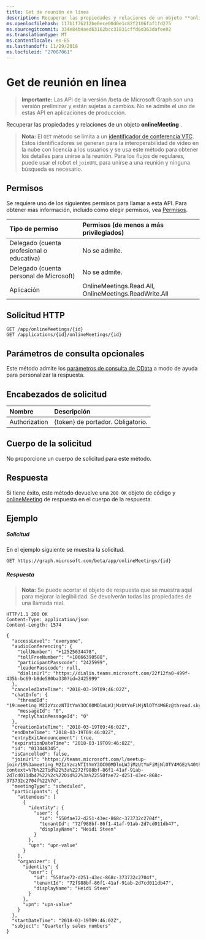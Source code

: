 ```yaml
---
title: Get de reunión en línea
description: Recuperar las propiedades y relaciones de un objeto **onlineMeeting** .
ms.openlocfilehash: 117b1f76212be0ece00d0e1c82f2106faf1fd275
ms.sourcegitcommit: 334e84b4aed63162bcc31831cffd6d363dafee02
ms.translationtype: MT
ms.contentlocale: es-ES
ms.lasthandoff: 11/29/2018
ms.locfileid: "27087061"
---
```

# <a name="get-online-meeting"></a>Get de reunión en línea

> **Importante:** Las API de la versión /beta de Microsoft Graph son una versión preliminar y están sujetas a cambios. No se admite el uso de estas API en aplicaciones de producción.

Recuperar las propiedades y relaciones de un objeto **onlineMeeting** .

> **Nota:** El `GET` método se limita a un [identificador de conferencia VTC](https://docs.microsoft.com/microsoftteams/cloud-video-interop-for-teams-set-up). Estos identificadores se generan para la interoperabilidad de vídeo en la nube con licencia a los usuarios y se usa este método para obtener los detalles para unirse a la reunión.
> Para los flujos de regulares, puede usar el robot el `joinURL` para unirse a una reunión y ninguna búsqueda es necesario.

## <a name="permissions"></a>Permisos

Se requiere uno de los siguientes permisos para llamar a esta API. Para obtener más información, incluido cómo elegir permisos, vea [Permisos](/graph/permissions-reference).

| Tipo de permiso                        | Permisos (de menos a más privilegiados)           |
|:---------------------------------------|:------------------------------------------------------|
| Delegado (cuenta profesional o educativa)     | No se admite.                                        |
| Delegado (cuenta personal de Microsoft) | No se admite.                                        |
| Aplicación                            | OnlineMeetings.Read.All, OnlineMeetings.ReadWrite.All |

## <a name="http-request"></a>Solicitud HTTP
<!-- { "blockType": "ignored" } -->
```http
GET /app/onlineMeetings/{id}
GET /applications/{id}/onlineMeetings/{id}
```

## <a name="optional-query-parameters"></a>Parámetros de consulta opcionales
Este método admite los [parámetros de consulta de OData](https://developer.microsoft.com/graph/docs/concepts/query_parameters) a modo de ayuda para personalizar la respuesta.

## <a name="request-headers"></a>Encabezados de solicitud
| Nombre          | Descripción               |
|:--------------|:--------------------------|
| Authorization | {token} de portador. Obligatorio. |

## <a name="request-body"></a>Cuerpo de la solicitud
No proporcione un cuerpo de solicitud para este método.

## <a name="response"></a>Respuesta
Si tiene éxito, este método devuelve una `200 OK` objeto de código y [onlineMeeting](../resources/onlinemeeting.md) de respuesta en el cuerpo de la respuesta.

## <a name="example"></a>Ejemplo

##### <a name="request"></a>Solicitud
En el ejemplo siguiente se muestra la solicitud.

<!-- {
  "blockType": "request",
  "name": "get_onlineMeeting"
}-->
```http
GET https://graph.microsoft.com/beta/app/onlineMeetings/{id}
```

##### <a name="response"></a>Respuesta

> **Nota:** Se puede acortar el objeto de respuesta que se muestra aquí para mejorar la legibilidad. Se devolverán todas las propiedades de una llamada real.

<!-- {
  "blockType": "response",
  "truncated": true,
  "@odata.type": "microsoft.graph.onlineMeeting"
} -->
```http
HTTP/1.1 200 OK
Content-Type: application/json
Content-Length: 1574

{
  "accessLevel": "everyone",
  "audioConferencing": {
    "tollNumber": "+12525634478",
    "tollFreeNumber": "+18666390588",
    "participantPasscode": "2425999",
    "leaderPasscode": null,
    "dialinUrl": "https://dialin.teams.microsoft.com/22f12fa0-499f-435b-bc69-b8de580ba330?id=2425999"
  },
  "canceledDateTime": "2018-03-19T09:46:02Z",
  "chatInfo": {
    "threadId": "19:meeting_M2IzYzczNTItYmY3OC00MDlmLWJjMzUtYmFiMjNlOTY4MGEz@thread.skype",
    "messageId": "0",
    "replyChainMessageId": "0"
  },
  "creationDateTime": "2018-03-19T09:46:02Z",
  "endDateTime": "2018-03-19T09:46:02Z",
  "entryExitAnnouncement": true,
  "expirationDateTime": "2018-03-19T09:46:02Z",
  "id": "013448345",
  "isCancelled": false,
  "joinUrl": "https://teams.microsoft.com/l/meetup-join/19%3ameeting_M2IzYzczNTItYmY3OC00MDlmLWJjMzUtYmFiMjNlOTY4MGEz%40thread.skype/0?context=%7b%22Tid%22%3a%2272f988bf-86f1-41af-91ab-2d7cd011db47%22%2c%22Oid%22%3a%22550fae72-d251-43ec-868c-373732c2704f%22%7d",
  "meetingType": "scheduled",
  "participants": {
    "attendees": [
      {
        "identity": {
          "user": {
            "id": "550fae72-d251-43ec-868c-373732c2704f",
            "tenantId": "72f988bf-86f1-41af-91ab-2d7cd011db47",
            "displayName": "Heidi Steen"
          }
        },
        "upn": "upn-value"
      }
    ],
    "organizer": {
      "identity": {
        "user": {
          "id": "550fae72-d251-43ec-868c-373732c2704f",
          "tenantId": "72f988bf-86f1-41af-91ab-2d7cd011db47",
          "displayName": "Heidi Steen"
        }
      },
      "upn": "upn-value"
    }
  },
  "startDateTime": "2018-03-19T09:46:02Z",
  "subject": "Quarterly sales numbers"
}
```

<!-- uuid: 8fcb5dbc-d5aa-4681-8e31-b001d5168d79
2015-10-25 14:57:30 UTC -->
<!-- {
  "type": "#page.annotation",
  "description": "Get onlineMeeting",
  "keywords": "",
  "section": "documentation",
  "tocPath": ""
}-->

